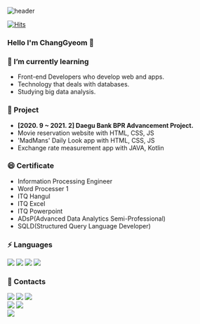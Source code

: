 <!--

**kyum8562/kyum8562** is a ✨ _special_ ✨ repository because its `README.md` (this file) appears on your GitHub profile. 

Here are some ideas to get you started:

- 🔭 I’m currently working on ...
- 🌱 I’m currently learning ...
- 👯 I’m looking to collaborate on ...
- 🤔 I’m looking for help with ...
- 💬 Ask me about ...
- 📫 How to reach me: ...
- 😄 Pronouns: ...
- ⚡ Fun fact: ...
-->
![header](https://capsule-render.vercel.app/api?type=Waving&color=auto&height=250&section=header&text=Chang%20Gyeom&fontSize=70)

[![Hits](https://hits.seeyoufarm.com/api/count/incr/badge.svg?url=https%3A%2F%2Fgithub.com%2Fkyum8562&count_bg=%2379C83D&title_bg=%23555555&icon=&icon_color=%23E7E7E7&title=hits&edge_flat=false)](https://hits.seeyoufarm.com)

### Hello I'm ChangGyeom 👋


### 🌱 I’m currently learning
- Front-end Developers who develop web and apps.
- Technology that deals with databases.
- Studying big data analysis.

### 🤔 Project
- **[2020. 9 ~ 2021. 2] Daegu Bank BPR Advancement Project.**
- Movie reservation website with HTML, CSS, JS
- 'MadMans' Daily Look app with HTML, CSS, JS
- Exchange rate measurement app with JAVA, Kotlin

### 😄 Certificate
- Information Processing Engineer
- Word Processer 1
- ITQ Hangul
- ITQ Excel
- ITQ Powerpoint
- ADsP(Advanced Data Analytics Semi-Professional)
- SQLD(Structured Query Language Developer)

### ⚡ Languages
<img src="https://img.shields.io/badge/HTML5-E34F26?style=flat-square&logo=HTML5&logoColor=white"/></a> 
<img src="https://img.shields.io/badge/CSS3-1572B6?style=flat-square&logo=CSS3&logoColor=white"/></a> 
<img src="https://img.shields.io/badge/JavaScript-F7DF1E?style=flat-square&logo=JavaScript&logoColor=white"/></a> 
<img src="https://img.shields.io/badge/React-61DAFB?style=flat-square&logo=React&logoColor=white"/></a> 
### 💬 Contacts
<a href="https://mail.google.com/mail/?view=cm&amp;fs=1&amp;to=kyum8562@gmail.com" target="_blank">
         <img src="https://img.shields.io/badge/Gmail-EA4335?style=flat-square&logo=Gmail&logoColor=white"/></a> 
</a>
<a href="https://girinkim.tistory.com/"><img src="https://img.shields.io/badge/Tech Blog-A9BCF5?style=flat-square&logo=GitHub Sponsors&logoColor=white&link=https://girinkim.tistory.com/"/></a>
<img src="https://img.shields.io/badge/Notion-000000?style=flat-square&logo=Notion&logoColor=white&link=https://girinkim.tistory.com/"/>

<div align="left">
  <a href="http://solved.ac/kyum8562"><img src="http://mazassumnida.wtf/api/v2/generate_badge?boj=kyum8562"/></a> <a href="http://solved.ac/kyum8562"><img src="http://mazandi.herokuapp.com/api?handle=kyum8562&theme=dark"/></a>
</div>

<img src="https://oreuda.kr/api/v1/plant/card?nickname=kyum8562"/>


